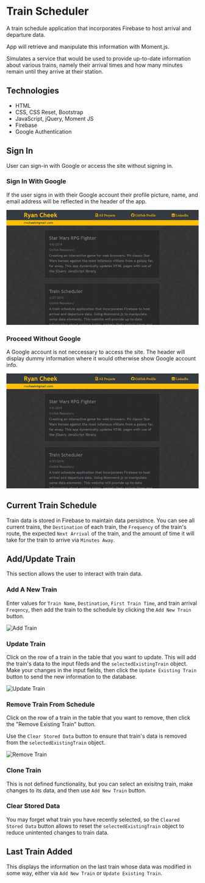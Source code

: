 # Train Scheduler 

A train schedule application that incorporates Firebase to host arrival and departure data. 

App will retrieve and manipulate this information with Moment.js. 

Simulates a service that would be used to provide up-to-date information about various trains, namely their arrival times and how many minutes remain until they arrive at their station.

## Technologies

 * HTML
 * CSS, CSS Reset, Bootstrap
 * JavaScript, jQuery, Moment JS
 * Firebase
 * Google Authentication

## Sign In

User can sign-in with Google or access the site without signing in.

### Sign In With Google

If the user signs in with their Google account their profile picture, name, and email address will be reflected in the header of the app.

![Google Sign-In](/documentation/google_signin.gif)

### Proceed Without Google

A Google account is not neccessary to access the site. The header will display dummy information where it would otherwise show Google account info.

![No Google Sign-In](/documentation/no_google_signin.gif)

## Current Train Schedule

Train data is stored in Firebase to maintain data persistnce. You can see all current trains, the `Destination` of each train, the `Frequency` of the train's route, the expected `Next Arrival` of the train, and the amount of time it will take for the train to arrive via `Minutes Away`.

## Add/Update Train

This section allows the user to interact with train data. 

### Add A New Train

Enter values for `Train Name`, `Destination`,  `First Train Time`, and train arrival `Freqency`, then add the train to the schedule by clicking the `Add New Train` button.

![Add Train](/documentation/add_train.gif)

### Update Train

Click on the row of a train in the table that you want to update. This will add the train's data to the input fileds and the `selectedExistingTrain` object. Make your changes in the input fields, then click the `Update Existing Train` button to send the new information to the database.

![Update Train](/documentation/update_train.gif)

### Remove Train From Schedule

Click on the row of a train in the table that you want to remove, then click the "Remove Existing Train" button.

Use the `Clear Stored Data` button to ensure that train's data is removed from the `selectedExistingTrain` object.

![Remove Train](/documentation/remove_train.gif)

### Clone Train

This is not defined functionality, but you can select an exisitng train, make changes to its data, and then use `Add New Train` button.

### Clear Stored Data

You may forget what train you have recently selected, so the `Cleared Stored Data` button allows to reset the `selectedExistingTrain` object to reduce unintented changes to train data.

## Last Train Added

This displays the information on the last train whose data was modified in some way, either via `Add New Train` or `Update Existing Train`.